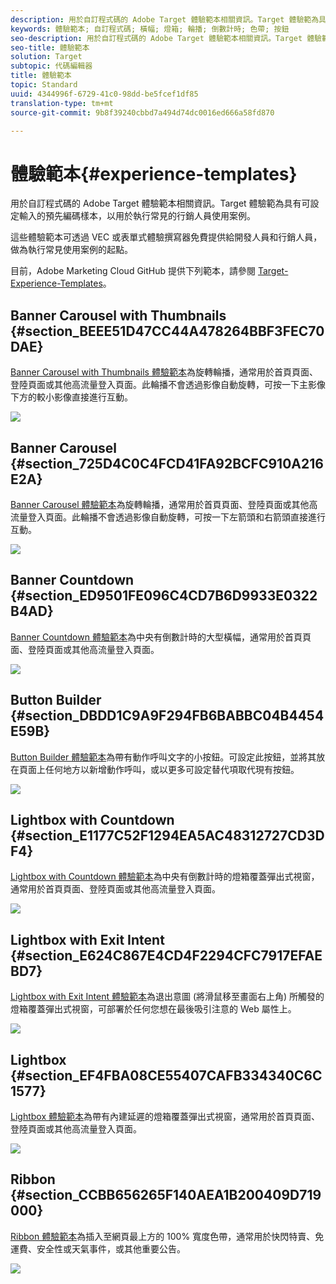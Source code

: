 ```yaml
---
description: 用於自訂程式碼的 Adobe Target 體驗範本相關資訊。Target 體驗範為具有可設定輸入的預先編碼樣本，以用於執行常見的行銷人員使用案例。
keywords: 體驗範本; 自訂程式碼; 橫幅; 燈箱; 輪播; 倒數計時; 色帶; 按鈕
seo-description: 用於自訂程式碼的 Adobe Target 體驗範本相關資訊。Target 體驗範為具有可設定輸入的預先編碼樣本，以用於執行常見的行銷人員使用案例。
seo-title: 體驗範本
solution: Target
subtopic: 代碼編輯器
title: 體驗範本
topic: Standard
uuid: 4344996f-6729-41c0-98dd-be5fcef1df85
translation-type: tm+mt
source-git-commit: 9b8f39240cbbd7a494d74dc0016ed666a58fd870

---
```



# 體驗範本{#experience-templates}

用於自訂程式碼的 Adobe Target 體驗範本相關資訊。Target 體驗範為具有可設定輸入的預先編碼樣本，以用於執行常見的行銷人員使用案例。

這些體驗範本可透過 VEC 或表單式體驗撰寫器免費提供給開發人員和行銷人員，做為執行常見使用案例的起點。

目前，Adobe Marketing Cloud GitHub 提供下列範本，請參閱 [Target-Experience-Templates](https://github.com/Adobe-Marketing-Cloud/target-experience-templates)。

## Banner Carousel with Thumbnails {#section_BEEE51D47CC44A478264BBF3FEC70DAE}

[Banner Carousel with Thumbnails 體驗範本](https://github.com/Adobe-Marketing-Cloud/target-experience-templates/tree/master/banner-carousel-thumbnails)為旋轉輪播，通常用於首頁頁面、登陸頁面或其他高流量登入頁面。此輪播不會透過影像自動旋轉，可按一下主影像下方的較小影像直接進行互動。

![](assets/exp-template-banner-carousel-thumbnails.png)

## Banner Carousel {#section_725D4C0C4FCD41FA92BCFC910A216E2A}

[Banner Carousel 體驗範本](https://github.com/Adobe-Marketing-Cloud/target-experience-templates/tree/master/banner-carousel)為旋轉輪播，通常用於首頁頁面、登陸頁面或其他高流量登入頁面。此輪播不會透過影像自動旋轉，可按一下左箭頭和右箭頭直接進行互動。

![](assets/exp-template-banner-carousel.png)

## Banner Countdown {#section_ED9501FE096C4CD7B6D9933E0322B4AD}

[Banner Countdown 體驗範本](https://github.com/Adobe-Marketing-Cloud/target-experience-templates/tree/master/banner-countdown)為中央有倒數計時的大型橫幅，通常用於首頁頁面、登陸頁面或其他高流量登入頁面。

![](assets/exp-template-banner-countdown.png)

## Button Builder {#section_DBDD1C9A9F294FB6BABBC04B4454E59B}

[Button Builder 體驗範本](https://github.com/Adobe-Marketing-Cloud/target-experience-templates/tree/master/button)為帶有動作呼叫文字的小按鈕。可設定此按鈕，並將其放在頁面上任何地方以新增動作呼叫，或以更多可設定替代項取代現有按鈕。

![](assets/exp-template-button-builder.png)

## Lightbox with Countdown {#section_E1177C52F1294EA5AC48312727CD3DF4}

[Lightbox with Countdown 體驗範本](https://github.com/Adobe-Marketing-Cloud/target-experience-templates/tree/master/lightbox-countdown)為中央有倒數計時的燈箱覆蓋彈出式視窗，通常用於首頁頁面、登陸頁面或其他高流量登入頁面。

![](assets/exp-template-lightbox-countdown.png)

## Lightbox with Exit Intent {#section_E624C867E4CD4F2294CFC7917EFAEBD7}

[Lightbox with Exit Intent 體驗範本](https://github.com/Adobe-Marketing-Cloud/target-experience-templates/tree/master/lightbox-exit-intent)為退出意圖 (將滑鼠移至畫面右上角) 所觸發的燈箱覆蓋彈出式視窗，可部署於任何您想在最後吸引注意的 Web 屬性上。

![](assets/exp-template-lightbox-exit.png)

## Lightbox {#section_EF4FBA08CE55407CAFB334340C6C1577}

[Lightbox 體驗範本](https://github.com/Adobe-Marketing-Cloud/target-experience-templates)為帶有內建延遲的燈箱覆蓋彈出式視窗，通常用於首頁頁面、登陸頁面或其他高流量登入頁面。

![](assets/exp-template-lightbox.png)

## Ribbon {#section_CCBB656265F140AEA1B200409D719000}

[Ribbon 體驗範本](https://github.com/Adobe-Marketing-Cloud/target-experience-templates/tree/master/ribbon)為插入至網頁最上方的 100% 寬度色帶，通常用於快閃特賣、免運費、安全性或天氣事件，或其他重要公告。

![](assets/exp-template-ribbon.png)

